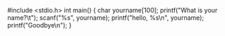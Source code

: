 #include <stdio.h>
int main()
{
  char yourname[100];
  printf("What is your name?\t");
  scanf("%s", yourname);
  printf("hello, %s\n", yourname);
  printf("Goodbye\n");
}
